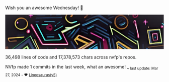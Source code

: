 Wish you an awesome Wednesday! 🌼

![banner](./assets/banner.jpg)

36,498 lines of code and 17,378,573 chars across nvfp's repos.

NVfp made 1 commits in the last week, what an awesome!<sub> ~ last update: Mar 27, 2024 - ❤️ [Lineosaurus(v5)](https://github.com/Lineosaurus/Lineosaurus)</sub>